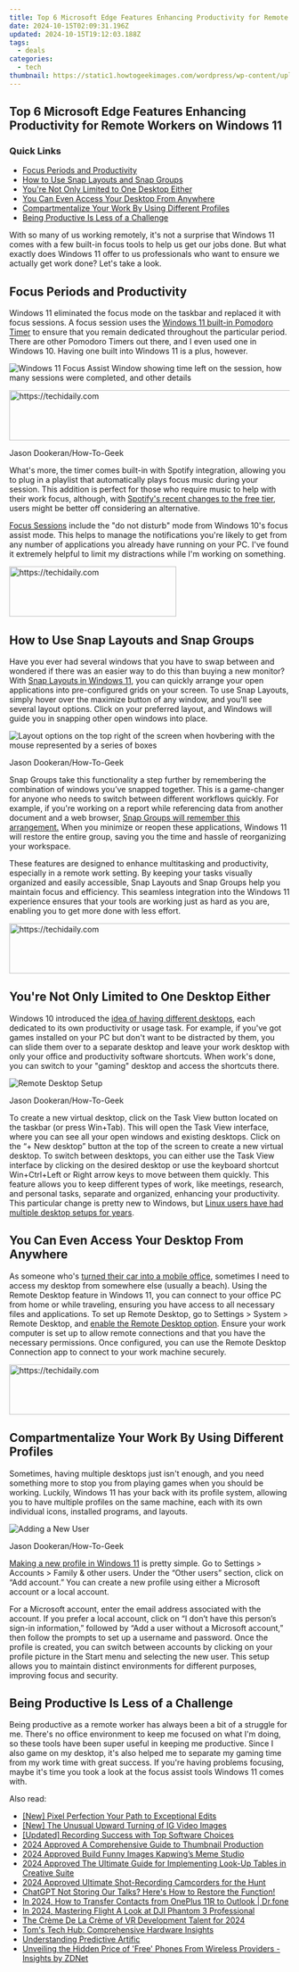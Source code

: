 ```yaml
---
title: Top 6 Microsoft Edge Features Enhancing Productivity for Remote Workers on Windows 11
date: 2024-10-15T02:09:31.196Z
updated: 2024-10-15T19:12:03.188Z
tags:
  - deals
categories:
  - tech
thumbnail: https://static1.howtogeekimages.com/wordpress/wp-content/uploads/2024/08/illustration-of-some-people-working-with-a-few-laptops-displaying-the-windows-11-screen-around-them.jpg
---
```


## Top 6 Microsoft Edge Features Enhancing Productivity for Remote Workers on Windows 11

### Quick Links

* [Focus Periods and Productivity](https://youtube-videos.techidaily.com/asmr-production-101-essential-strategies-for-cutting-edge-video-making-for-2024/)
* [How to Use Snap Layouts and Snap Groups](https://fox-access.techidaily.com/updated-2024-approved-strategies-for-improved-video-zoom-during-virtual-gatherings-google-meet/)
* [You're Not Only Limited to One Desktop Either](https://unlock-android.techidaily.com/top-15-apps-to-hack-wifi-password-on-xiaomi-mix-fold-3-by-drfone-android/)
* [You Can Even Access Your Desktop From Anywhere](https://twitter-videos.techidaily.com/new-in-2024-tweeting-fun-iosandroid-tips-for-downloading-gifs/)
* [Compartmentalize Your Work By Using Different Profiles](https://facebook-videos.techidaily.com/new-2024-approved-unmasking-phony-fans-in-social-media/)
* [Being Productive Is Less of a Challenge](https://android-unlock.techidaily.com/in-2024-how-to-reset-gmail-password-on-vivo-y100a-devices-by-drfone-android/)

 With so many of us working remotely, it's not a surprise that Windows 11 comes with a few built-in focus tools to help us get our jobs done. But what exactly does Windows 11 offer to us professionals who want to ensure we actually get work done? Let's take a look.

##  Focus Periods and Productivity

 Windows 11 eliminated the focus mode on the taskbar and replaced it with focus sessions. A focus session uses the [Windows 11 built-in Pomodoro Timer](https://screen-sharing-recording.techidaily.com/updated-navigating-noise-free-networks-secrets-for-silencing-disruptions-on-gomeet/) to ensure that you remain dedicated throughout the particular period. There are other Pomodoro Timers out there, and I even used one in Windows 10\. Having one built into Windows 11 is a plus, however.

![Windows 11 Focus Assist Window showing time left on the session, how many sessions were completed, and other details](https://static1.howtogeekimages.com/wordpress/wp-content/uploads/2024/07/windows-11-focus-assist.png) 

<!-- affiliate ads begin -->
<a href="https://aligracehair.sjv.io/c/5597632/1885932/19272" target="_top" id="1885932">
  <img src="//a.impactradius-go.com/display-ad/19272-1885932" border="0" alt="https://techidaily.com" width="728" height="90"/>
</a>
<img height="0" width="0" src="https://aligracehair.sjv.io/i/5597632/1885932/19272" style="position:absolute;visibility:hidden;" border="0" />
<!-- affiliate ads end -->

Jason Dookeran/How-To-Geek

 What's more, the timer comes built-in with Spotify integration, allowing you to plug in a playlist that automatically plays focus music during your session. This addition is perfect for those who require music to help with their work focus, although, with [Spotify's recent changes to the free tier](https://facebook-video-recording.techidaily.com/new-navigate-your-way-to-the-best-idevice-apps-for-extracting-content-from-facebook/), users might be better off considering an alternative.

[Focus Sessions](https://support.microsoft.com/en-us/windows/how-to-use-focus-in-windows-11-cbcc9ddb-8164-43fa-8919-b9a2af072382) include the "do not disturb" mode from Windows 10's focus assist mode. This helps to manage the notifications you're likely to get from any number of applications you already have running on your PC. I've found it extremely helpful to limit my distractions while I'm working on something.

<!-- affiliate ads begin -->
<a href="https://aligracehair.sjv.io/c/5597632/2012401/19272" target="_top" id="2012401">
  <img src="//a.impactradius-go.com/display-ad/19272-2012401" border="0" alt="https://techidaily.com" width="300" height="90"/>
</a>
<img height="0" width="0" src="https://aligracehair.sjv.io/i/5597632/2012401/19272" style="position:absolute;visibility:hidden;" border="0" />
<!-- affiliate ads end -->

##  How to Use Snap Layouts and Snap Groups

 Have you ever had several windows that you have to swap between and wondered if there was an easier way to do this than buying a new monitor? With [Snap Layouts in Windows 11](https://youtube-videos.techidaily.com/2024-approved-behind-the-mascara-youtubes-top-makeup-artists-unveiled/), you can quickly arrange your open applications into pre-configured grids on your screen. To use Snap Layouts, simply hover over the maximize button of any window, and you'll see several layout options. Click on your preferred layout, and Windows will guide you in snapping other open windows into place.

![Layout options on the top right of the screen when hovbering with the mouse represented by a series of boxes](https://static1.howtogeekimages.com/wordpress/wp-content/uploads/2024/07/windows-11-layout-options.png) 

Jason Dookeran/How-To-Geek

 Snap Groups take this functionality a step further by remembering the combination of windows you’ve snapped together. This is a game-changer for anyone who needs to switch between different workflows quickly. For example, if you're working on a report while referencing data from another document and a web browser, [Snap Groups will remember this arrangement.](https://www.microsoft.com/en-us/windows/learning-center/organize-screen-with-snap-layouts) When you minimize or reopen these applications, Windows 11 will restore the entire group, saving you the time and hassle of reorganizing your workspace.

 These features are designed to enhance multitasking and productivity, especially in a remote work setting. By keeping your tasks visually organized and easily accessible, Snap Layouts and Snap Groups help you maintain focus and efficiency. This seamless integration into the Windows 11 experience ensures that your tools are working just as hard as you are, enabling you to get more done with less effort.

<!-- affiliate ads begin -->
<a href="https://imp.i357552.net/c/5597632/1001446/11832" target="_top" id="1001446">
  <img src="//a.impactradius-go.com/display-ad/11832-1001446" border="0" alt="https://techidaily.com" width="728" height="90"/>
</a>
<img height="0" width="0" src="https://imp.i357552.net/i/5597632/1001446/11832" style="position:absolute;visibility:hidden;" border="0" />
<!-- affiliate ads end -->

##  You're Not Only Limited to One Desktop Either

 Windows 10 introduced the [idea of having different desktops](https://www.microsoft.com/en-us/windows/learning-center/stay-organized-using-multiple-desktops-windows-11), each dedicated to its own productivity or usage task. For example, if you've got games installed on your PC but don't want to be distracted by them, you can slide them over to a separate desktop and leave your work desktop with only your office and productivity software shortcuts. When work's done, you can switch to your "gaming" desktop and access the shortcuts there.

![Remote Desktop Setup](https://static1.howtogeekimages.com/wordpress/wp-content/uploads/2024/07/remote-desktop-setup.png) 

Jason Dookeran/How-To-Geek

 To create a new virtual desktop, click on the Task View button located on the taskbar (or press Win+Tab). This will open the Task View interface, where you can see all your open windows and existing desktops. Click on the “+ New desktop” button at the top of the screen to create a new virtual desktop. To switch between desktops, you can either use the Task View interface by clicking on the desired desktop or use the keyboard shortcut Win+Ctrl+Left or Right arrow keys to move between them quickly. This feature allows you to keep different types of work, like meetings, research, and personal tasks, separate and organized, enhancing your productivity. This particular change is pretty new to Windows, but [Linux users have had multiple desktop setups for years](https://www.linux.com/training-tutorials/dont-forget-one-linuxs-best-features-how-use-multiple-workspaces/).

##  You Can Even Access Your Desktop From Anywhere

 As someone who's [turned their car into a mobile office](https://sim-unlock.techidaily.com/in-2024-ways-to-find-unlocking-codes-for-lava-yuva-3-pro-phones-by-drfone-android/), sometimes I need to access my desktop from somewhere else (usually a beach). Using the Remote Desktop feature in Windows 11, you can connect to your office PC from home or while traveling, ensuring you have access to all necessary files and applications. To set up Remote Desktop, go to Settings > System > Remote Desktop, and [enable the Remote Desktop option](https://fox-direct.techidaily.com/unleash-creativity-with-these-essential-vector-editors-for-2024/). Ensure your work computer is set up to allow remote connections and that you have the necessary permissions. Once configured, you can use the Remote Desktop Connection app to connect to your work machine securely.

<!-- affiliate ads begin -->
<a href="https://appsumo.8odi.net/c/5597632/2068412/7443" target="_top" id="2068412">
  <img src="//a.impactradius-go.com/display-ad/7443-2068412" border="0" alt="https://techidaily.com" width="728" height="90"/>
</a>
<img height="0" width="0" src="https://appsumo.8odi.net/i/5597632/2068412/7443" style="position:absolute;visibility:hidden;" border="0" />
<!-- affiliate ads end -->

##  Compartmentalize Your Work By Using Different Profiles

 Sometimes, having multiple desktops just isn't enough, and you need something more to stop you from playing games when you should be working. Luckily, Windows 11 has your back with its profile system, allowing you to have multiple profiles on the same machine, each with its own individual icons, installed programs, and layouts.

![Adding a New User](https://static1.howtogeekimages.com/wordpress/wp-content/uploads/2024/07/adding-a-new-user.png) 

Jason Dookeran/How-To-Geek

[Making a new profile in Windows 11](https://some-guidance.techidaily.com/new-pun-picture-studio-chucklecrafts/) is pretty simple. Go to Settings > Accounts > Family & other users. Under the “Other users” section, click on “Add account.” You can create a new profile using either a Microsoft account or a local account.

 For a Microsoft account, enter the email address associated with the account. If you prefer a local account, click on “I don’t have this person’s sign-in information,” followed by “Add a user without a Microsoft account,” then follow the prompts to set up a username and password. Once the profile is created, you can switch between accounts by clicking on your profile picture in the Start menu and selecting the new user. This setup allows you to maintain distinct environments for different purposes, improving focus and security.

##  Being Productive Is Less of a Challenge

 Being productive as a remote worker has always been a bit of a struggle for me. There's no office environment to keep me focused on what I'm doing, so these tools have been super useful in keeping me productive. Since I also game on my desktop, it's also helped me to separate my gaming time from my work time with great success. If you're having problems focusing, maybe it's time you took a look at the focus assist tools Windows 11 comes with.

<ins class="adsbygoogle"
     style="display:block"
     data-ad-format="autorelaxed"
     data-ad-client="ca-pub-7571918770474297"
     data-ad-slot="1223367746"></ins>

<ins class="adsbygoogle"
     style="display:block"
     data-ad-client="ca-pub-7571918770474297"
     data-ad-slot="8358498916"
     data-ad-format="auto"
     data-full-width-responsive="true"></ins>

<span class="atpl-alsoreadstyle">Also read:</span>
<div><ul>
<li><a href="https://some-skills.techidaily.com/new-pixel-perfection-your-path-to-exceptional-edits/"><u>[New] Pixel Perfection Your Path to Exceptional Edits</u></a></li>
<li><a href="https://some-skills.techidaily.com/new-the-unusual-upward-turning-of-ig-video-images/"><u>[New] The Unusual Upward Turning of IG Video Images</u></a></li>
<li><a href="https://video-screen-grab.techidaily.com/updated-recording-success-with-top-software-choices/"><u>[Updated] Recording Success with Top Software Choices</u></a></li>
<li><a href="https://vimeo-videos.techidaily.com/2024-approved-a-comprehensive-guide-to-thumbnail-production/"><u>2024 Approved A Comprehensive Guide to Thumbnail Production</u></a></li>
<li><a href="https://fox-glue.techidaily.com/2024-approved-build-funny-images-kapwings-meme-studio/"><u>2024 Approved Build Funny Images Kapwing’s Meme Studio</u></a></li>
<li><a href="https://some-skills.techidaily.com/2024-approved-the-ultimate-guide-for-implementing-look-up-tables-in-creative-suite/"><u>2024 Approved The Ultimate Guide for Implementing Look-Up Tables in Creative Suite</u></a></li>
<li><a href="https://some-skills.techidaily.com/2024-approved-ultimate-shot-recording-camcorders-for-the-hunt/"><u>2024 Approved Ultimate Shot-Recording Camcorders for the Hunt</u></a></li>
<li><a href="https://tech-revival.techidaily.com/chatgpt-not-storing-our-talks-heres-how-to-restore-the-function/"><u>ChatGPT Not Storing Our Talks? Here's How to Restore the Function!</u></a></li>
<li><a href="https://android-transfer.techidaily.com/in-2024-how-to-transfer-contacts-from-oneplus-11r-to-outlook-drfone-by-drfone-transfer-from-android-transfer-from-android/"><u>In 2024, How to Transfer Contacts from OnePlus 11R to Outlook | Dr.fone</u></a></li>
<li><a href="https://extra-guidance.techidaily.com/in-2024-mastering-flight-a-look-at-dji-phantom-3-professional/"><u>In 2024, Mastering Flight A Look at DJI Phantom 3 Professional</u></a></li>
<li><a href="https://some-skills.techidaily.com/the-creme-de-la-creme-of-vr-development-talent-for-2024/"><u>The Crème De La Crème of VR Development Talent for 2024</u></a></li>
<li><a href="https://hardware-reviews.techidaily.com/toms-tech-hub-comprehensive-hardware-insights/"><u>Tom's Tech Hub: Comprehensive Hardware Insights</u></a></li>
<li><a href="https://tech-hub.techidaily.com/understanding-predictive-artific/"><u>Understanding Predictive Artific</u></a></li>
<li><a href="https://tech-recovery.techidaily.com/unveiling-the-hidden-price-of-free-phones-from-wireless-providers-insights-by-zdnet/"><u>Unveiling the Hidden Price of 'Free' Phones From Wireless Providers - Insights by ZDNet</u></a></li>
</ul></div>

